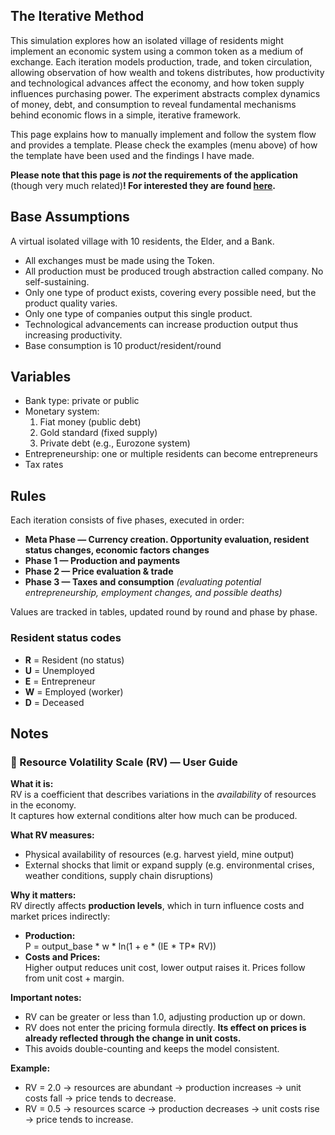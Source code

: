 ## The Iterative Method

This simulation explores how an isolated village of residents might implement an economic system using a common token as a medium of exchange. Each iteration models production, trade, and token circulation, allowing observation of how wealth and tokens distributes, how productivity and technological advances affect the economy, and how token supply influences purchasing power. The experiment abstracts complex dynamics of money, debt, and consumption to reveal fundamental mechanisms behind economic flows in a simple, iterative framework.

This page explains how to manually implement and follow the system flow and provides a template. Please check the examples (menu above) of how the template have been used and the findings I have made.

**Please note that this page is *not* the requirements of the application** (though very much related)**! For interested they are found [here](https://github.com/whyowisp/token-of-exchange/blob/main/docs/ToE-requirements.md).**

## Base Assumptions

A virtual isolated village with 10 residents, the Elder, and a Bank.

- All exchanges must be made using the Token.
- All production must be produced trough abstraction called company. No self-sustaining.
- Only one type of product exists, covering every possible need, but the product quality varies.
- Only one type of companies output this single product.
- Technological advancements can increase production output thus increasing productivity.
- Base consumption is 10 product/resident/round

## Variables

- Bank type: private or public
- Monetary system:  
  1. Fiat money (public debt)  
  2. Gold standard (fixed supply)  
  3. Private debt (e.g., Eurozone system)  
- Entrepreneurship: one or multiple residents can become entrepreneurs
- Tax rates

## Rules

Each iteration consists of five phases, executed in order:

- **Meta Phase — Currency creation. Opportunity evaluation, resident status changes, economic factors changes**
- **Phase 1 — Production and payments**
- **Phase 2 — Price evaluation & trade**
- **Phase 3 — Taxes and consumption**
   *(evaluating potential entrepreneurship, employment changes, and possible deaths)*

Values are tracked in tables, updated round by round and phase by phase.

### Resident status codes

- **R** = Resident (no status)
- **U** = Unemployed
- **E** = Entrepreneur  
- **W** = Employed (worker)  
- **D** = Deceased

## Notes

### 📌 Resource Volatility Scale (RV) — User Guide

**What it is:**  
RV is a coefficient that describes variations in the *availability* of resources in the economy.  
It captures how external conditions alter how much can be produced.

**What RV measures:**  
- Physical availability of resources (e.g. harvest yield, mine output)  
- External shocks that limit or expand supply (e.g. environmental crises, weather conditions, supply chain disruptions)  

**Why it matters:**  
RV directly affects **production levels**, which in turn influence costs and market prices indirectly:  
- **Production:**  
  P = output_base * w * ln(1 + e * (IE * TP* RV))  
- **Costs and Prices:**  
  Higher output reduces unit cost, lower output raises it. Prices follow from unit cost + margin.

**Important notes:**  
- RV can be greater or less than 1.0, adjusting production up or down.  
- RV does not enter the pricing formula directly. **Its effect on prices is already reflected through the change in unit costs.**  
- This avoids double-counting and keeps the model consistent.

**Example:**  
- RV = 2.0 → resources are abundant → production increases → unit costs fall → price tends to decrease.  
- RV = 0.5 → resources scarce → production decreases → unit costs rise → price tends to increase.

